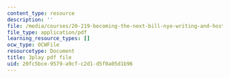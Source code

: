 ```yaml
---
content_type: resource
description: ''
file: /media/courses/20-219-becoming-the-next-bill-nye-writing-and-hosting-the-educational-show-january-iap-2015/20fc5bce9579a9cfc2d1d5f0a05d1b96_0BmWrrZq5A4.pdf
file_type: application/pdf
learning_resource_types: []
ocw_type: OCWFile
resourcetype: Document
title: 3play pdf file
uid: 20fc5bce-9579-a9cf-c2d1-d5f0a05d1b96
---
```

